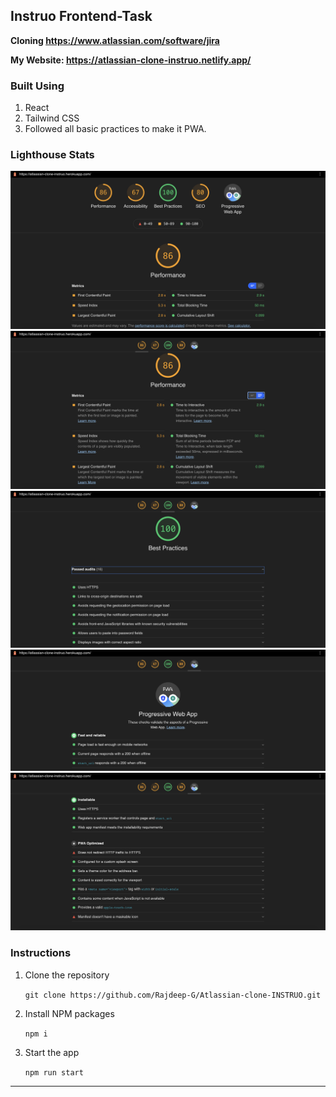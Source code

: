 ## Instruo Frontend-Task

**Cloning https://www.atlassian.com/software/jira**

**My Website: https://atlassian-clone-instruo.netlify.app/**

### Built Using
1. React
2. Tailwind CSS
3. Followed all basic practices to make it PWA. 

### Lighthouse Stats

![img1](./LighthouseStats/metric1.png)
![img2](./LighthouseStats/metric2.png)
![img3](./LighthouseStats/metric3.png)
![img1](./LighthouseStats/pwa1.png)
![img1](./LighthouseStats/pwa2.png)

### Instructions

1. Clone the repository

    ```git clone https://github.com/Rajdeep-G/Atlassian-clone-INSTRUO.git```

2. Install NPM packages

    ```npm i```

3. Start the app

    ```npm run start```

<hr>
